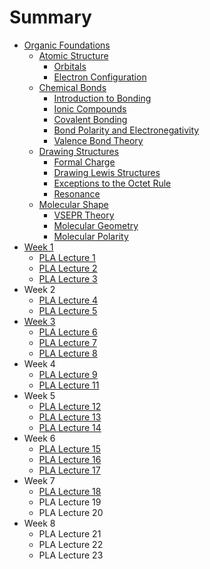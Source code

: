 # Summary

* [Organic Foundations](README.md)
  * [Atomic Structure](atomic-structure.md)
    * [Orbitals](orbitals.md)
    * [Electron Configuration](electron-configuration.md)
  * [Chemical Bonds](chemical-bonds.md)
    * [Introduction to Bonding](introduction-to-bonding.md)
    * [Ionic Compounds](ionic-compounds.md)
    * [Covalent Bonding](covalent-bonding.md)
    * [Bond Polarity and Electronegativity](bond-polarity-and-electronegativity.md)
    * [Valence Bond Theory](valence-bond-theory.md)
  * [Drawing Structures](drawing-structures.md)
    * [Formal Charge](formal-charge.md)
    * [Drawing Lewis Structures](drawing-lewis-structures.md)
    * [Exceptions to the Octet Rule](exceptions-to-the-octet-rule.md)
    * [Resonance](resonance.md)
  * [Molecular Shape](molecular-shape.md)
    * [VSEPR Theory](vsepr-theory.md)
    * [Molecular Geometry](molecular-geometry.md)
    * [Molecular Polarity](molecular-polarity.md)
* [Week 1](chapter1.md)
  * [PLA Lecture 1](chapter1/pla-lecture-1.md)
  * [PLA Lecture 2](chapter1/pla-lecture-2.md)
  * [PLA Lecture 3](chapter1/pla-lecture-3.md)
* Week 2
  * [PLA Lecture 4](pla-lecture-4.md)
  * [PLA Lecture 5](pla-lecture-5.md)
* [Week 3](week-3.md)
  * [PLA Lecture 6](week-3/pla-lecture-6.md)
  * [PLA Lecture 7](week-3/pla-lecture-7.md)
  * [PLA Lecture 8](week-3/pla-lecture-8.md)
* Week 4
  * [PLA Lecture 9](pla-lecture-9.md)
  * [PLA Lecture 11](pla-lecture-11.md)
* Week 5
  * [PLA Lecture 12](pla-lecture-12.md)
  * [PLA Lecture 13](pla-lecture-13.md)
  * [PLA Lecture 14](pla-lecture-14.md)
* Week 6
  * [PLA Lecture 15](pla-lecture-15.md)
  * [PLA Lecture 16](pla-lecture-16.md)
  * [PLA Lecture 17](pla-lecture-17.md)
* Week 7
  * [PLA Lecture 18](pla-lecture-18.md)
  * PLA Lecture 19
  * PLA Lecture 20
* Week 8
  * PLA Lecture 21
  * PLA Lecture 22
  * PLA Lecture 23

